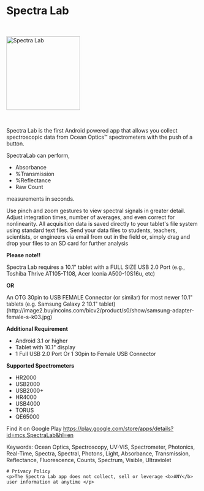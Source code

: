 # Spectra Lab
<br>
<p><img src="https://lh6.ggpht.com/6-4k8xjuo-pU7aei7VyYCsMX7tSQkxAs_kQd49KK5RSBhSWQ9Sm-i79pD1ocy1HgRo-S=w300-rw" width="192" height="192" alt="Spectra Lab" /></p>
<br>
<p>Spectra Lab is the first Android powered app that allows you collect spectroscopic data from Ocean Optics™ spectrometers with the push of a button.</p>

<p>
SpectraLab can perform,
<ul>
  <li>Absorbance</li>
  <li>%Transmission</li>
  <li>%Reflectance</li>
  <li>Raw Count</li>
</ul>
measurements in seconds. 
</p>

<p>Use pinch and zoom gestures to view spectral signals in greater detail. Adjust integration times, number of averages, and even correct for nonlinearity.  All acquisition data is saved directly to your tablet's file system using standard text files. Send your data files to students, teachers, scientists, or engineers via email from out in the field or, simply drag and drop your files to an SD card for further analysis
</p>

<b>Please note!!</b>
<p>Spectra Lab requires a 10.1" tablet with a FULL SIZE USB 2.0 Port
(e.g., Toshiba Thrive AT105-T108, Acer Iconia A500-10S16u, etc)<p>

<b>OR</b> 

<p>An OTG 30pin to USB FEMALE Connector (or similar) for most newer 10.1" tablets
(e.g. Samsung Galaxy 2 10.1" tablet)
(http://image2.buyincoins.com/bicv2/product/s0/show/samsung-adapter-female-s-k03.jpg)
</p>


<b>Additional Requirement</b>
<ul>
  <li>Android 3.1 or higher</li>
  <li>Tablet with 10.1" display</li>
  <li>1 Full USB 2.0 Port Or 1 30pin to Female USB Connector<l/i>
</ul>


 <b>Supported Spectrometers</b>
 <ul>
    <li>HR2000</li>
    <li>USB2000</li>
    <li>USB2000+</li>
    <li>HR4000</li>
    <li>USB4000</li>
    <li>TORUS</li>
    <li>QE65000</li>
  </ul>


Find it on Google Play
https://play.google.com/store/apps/details?id=mcs.SpectraLab&hl=en

<p>Keywords: Ocean Optics, Spectroscopy, UV-VIS, Spectrometer, Photonics, Real-Time, Spectra, Spectral, Photons, Light, Absorbance, Transmission, Reflectance, Fluorescence, Counts, Spectrum, Visible, Ultraviolet</p>

    
    # Privacy Policy
    <p>The Spectra Lab app does not collect, sell or leverage <b>ANY</b> user information at anytime </p>
